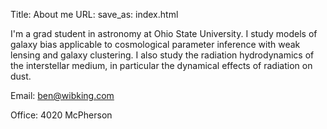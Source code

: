 Title: About me
URL:
save_as: index.html

I'm a grad student in astronomy at Ohio State University. I study models of galaxy bias applicable to cosmological parameter inference with weak lensing and galaxy clustering. I also study the radiation hydrodynamics of the interstellar medium, in particular the dynamical effects of radiation on dust.

Email: ben@wibking.com

Office: 4020 McPherson


